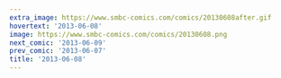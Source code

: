 ```yaml
---
extra_image: https://www.smbc-comics.com/comics/20130608after.gif
hovertext: '2013-06-08'
image: https://www.smbc-comics.com/comics/20130608.png
next_comic: '2013-06-09'
prev_comic: '2013-06-07'
title: '2013-06-08'
---
```


